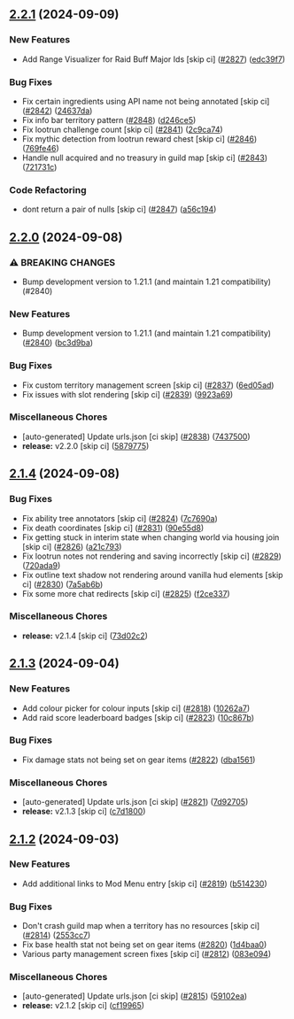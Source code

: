 ## [2.2.1](https://github.com/Wynntils/Wynntils/compare/v2.2.0...v2.2.1) (2024-09-09)


### New Features

* Add Range Visualizer for Raid Buff Major Ids [skip ci] ([#2827](https://github.com/Wynntils/Wynntils/issues/2827)) ([edc39f7](https://github.com/Wynntils/Wynntils/commit/edc39f75db77411c45c54a0ef9c0374452a4be64))


### Bug Fixes

* Fix certain ingredients using API name not being annotated [skip ci] ([#2842](https://github.com/Wynntils/Wynntils/issues/2842)) ([24637da](https://github.com/Wynntils/Wynntils/commit/24637da6be6ab4ba1693e423abaf74a0e6c0ae7e))
* Fix info bar territory pattern ([#2848](https://github.com/Wynntils/Wynntils/issues/2848)) ([d246ce5](https://github.com/Wynntils/Wynntils/commit/d246ce5ef125c1fb5a4562c28ee8e51a4cba7b85))
* Fix lootrun challenge count [skip ci] ([#2841](https://github.com/Wynntils/Wynntils/issues/2841)) ([2c9ca74](https://github.com/Wynntils/Wynntils/commit/2c9ca74879748c7fe566697b321201e517f0e3b5))
* Fix mythic detection from lootrun reward chest [skip ci] ([#2846](https://github.com/Wynntils/Wynntils/issues/2846)) ([769fe46](https://github.com/Wynntils/Wynntils/commit/769fe4628506b3d33837b3a5750faaab7dc7b976))
* Handle null acquired and no treasury in guild map [skip ci] ([#2843](https://github.com/Wynntils/Wynntils/issues/2843)) ([721731c](https://github.com/Wynntils/Wynntils/commit/721731c2bff80a6c2ad9e1888efb30e1b5407249))


### Code Refactoring

* dont return a pair of nulls [skip ci] ([#2847](https://github.com/Wynntils/Wynntils/issues/2847)) ([a56c194](https://github.com/Wynntils/Wynntils/commit/a56c194dcf2fb2291e0ff5736f97195a10871e6a))

## [2.2.0](https://github.com/Wynntils/Wynntils/compare/v2.1.4...v2.2.0) (2024-09-08)


### ⚠ BREAKING CHANGES

* Bump development version to 1.21.1 (and maintain 1.21 compatibility) (#2840)

### New Features

* Bump development version to 1.21.1 (and maintain 1.21 compatibility) ([#2840](https://github.com/Wynntils/Wynntils/issues/2840)) ([bc3d9ba](https://github.com/Wynntils/Wynntils/commit/bc3d9baf21b623bb5207f9ea16bba9490a25f144))


### Bug Fixes

* Fix custom territory management screen [skip ci] ([#2837](https://github.com/Wynntils/Wynntils/issues/2837)) ([6ed05ad](https://github.com/Wynntils/Wynntils/commit/6ed05ade533f55a19ddba8046308263929341b93))
* Fix issues with slot rendering [skip ci] ([#2839](https://github.com/Wynntils/Wynntils/issues/2839)) ([9923a69](https://github.com/Wynntils/Wynntils/commit/9923a69f8e6de2a2653cc76aaf84908988aa9b6e))


### Miscellaneous Chores

* [auto-generated] Update urls.json [ci skip] ([#2838](https://github.com/Wynntils/Wynntils/issues/2838)) ([7437500](https://github.com/Wynntils/Wynntils/commit/7437500f34509054f5e6e5ca7534b08632b50b31))
* **release:** v2.2.0 [skip ci] ([5879775](https://github.com/Wynntils/Wynntils/commit/587977544d4efa76a766acc3bc3d01cd2d84c5ca))

## [2.1.4](https://github.com/Wynntils/Wynntils/compare/v2.1.3...v2.1.4) (2024-09-08)


### Bug Fixes

* Fix ability tree annotators [skip ci] ([#2824](https://github.com/Wynntils/Wynntils/issues/2824)) ([7c7690a](https://github.com/Wynntils/Wynntils/commit/7c7690ae9aef3aebea4cecf96a5b55d855daedd7))
* Fix death coordinates [skip ci] ([#2831](https://github.com/Wynntils/Wynntils/issues/2831)) ([90e55d8](https://github.com/Wynntils/Wynntils/commit/90e55d82bf6756ad7fb36c6bfba831ea0b4aec10))
* Fix getting stuck in interim state when changing world via housing join [skip ci] ([#2826](https://github.com/Wynntils/Wynntils/issues/2826)) ([a21c793](https://github.com/Wynntils/Wynntils/commit/a21c793ffac52e044e96e09b918e786240dc5092))
* Fix lootrun notes not rendering and saving incorrectly [skip ci] ([#2829](https://github.com/Wynntils/Wynntils/issues/2829)) ([720ada9](https://github.com/Wynntils/Wynntils/commit/720ada91dab3b4d5ca9e1e840be630fad39d7acb))
* Fix outline text shadow not rendering around vanilla hud elements [skip ci] ([#2830](https://github.com/Wynntils/Wynntils/issues/2830)) ([7a5ab6b](https://github.com/Wynntils/Wynntils/commit/7a5ab6b10c3dd5dffbdb584545bcdf2cc5748e0c))
* Fix some more chat redirects [skip ci] ([#2825](https://github.com/Wynntils/Wynntils/issues/2825)) ([f2ce337](https://github.com/Wynntils/Wynntils/commit/f2ce33751e4617a8396f6a8fb406dcaa18650244))


### Miscellaneous Chores

* **release:** v2.1.4 [skip ci] ([73d02c2](https://github.com/Wynntils/Wynntils/commit/73d02c20f959724c5a4225f264089fd0f9f06515))

## [2.1.3](https://github.com/Wynntils/Wynntils/compare/v2.1.2...v2.1.3) (2024-09-04)


### New Features

* Add colour picker for colour inputs [skip ci] ([#2818](https://github.com/Wynntils/Wynntils/issues/2818)) ([10262a7](https://github.com/Wynntils/Wynntils/commit/10262a7303c6b4879f8136ba08b11d9b841eb477))
* Add raid score leaderboard badges [skip ci] ([#2823](https://github.com/Wynntils/Wynntils/issues/2823)) ([10c867b](https://github.com/Wynntils/Wynntils/commit/10c867bb9b0d1b0aaef4f635c0ec84a7e1625471))


### Bug Fixes

* Fix damage stats not being set on gear items ([#2822](https://github.com/Wynntils/Wynntils/issues/2822)) ([dba1561](https://github.com/Wynntils/Wynntils/commit/dba1561d1244c5c57df4215f090fe3c9617e4066))


### Miscellaneous Chores

* [auto-generated] Update urls.json [ci skip] ([#2821](https://github.com/Wynntils/Wynntils/issues/2821)) ([7d92705](https://github.com/Wynntils/Wynntils/commit/7d92705623925e37b30d802f63c4ddd4d8721c15))
* **release:** v2.1.3 [skip ci] ([c7d1800](https://github.com/Wynntils/Wynntils/commit/c7d18006caa84dbaa402ef6646821a4c12e7a8d2))

## [2.1.2](https://github.com/Wynntils/Wynntils/compare/v2.1.1...v2.1.2) (2024-09-03)


### New Features

* Add additional links to Mod Menu entry [skip ci] ([#2819](https://github.com/Wynntils/Wynntils/issues/2819)) ([b514230](https://github.com/Wynntils/Wynntils/commit/b514230dbfb5c48939193c913690b0cf2c018c84))


### Bug Fixes

* Don't crash guild map when a territory has no resources [skip ci] ([#2814](https://github.com/Wynntils/Wynntils/issues/2814)) ([2553cc7](https://github.com/Wynntils/Wynntils/commit/2553cc71793932ca13066d4b399bd347f7d97b49))
* Fix base health stat not being set on gear items ([#2820](https://github.com/Wynntils/Wynntils/issues/2820)) ([1d4baa0](https://github.com/Wynntils/Wynntils/commit/1d4baa0cd72a0ba200a7b0ed03be992942cd13e8))
* Various party management screen fixes [skip ci] ([#2812](https://github.com/Wynntils/Wynntils/issues/2812)) ([083e094](https://github.com/Wynntils/Wynntils/commit/083e0942d98395b60d3988ec47763cdc53d8a973))


### Miscellaneous Chores

* [auto-generated] Update urls.json [ci skip] ([#2815](https://github.com/Wynntils/Wynntils/issues/2815)) ([59102ea](https://github.com/Wynntils/Wynntils/commit/59102eaf78e0eb56cf4e7fac4849c3bd6283c3b4))
* **release:** v2.1.2 [skip ci] ([cf19965](https://github.com/Wynntils/Wynntils/commit/cf19965a89b0fa7c36d0a045ae260706c9fdddc8))

